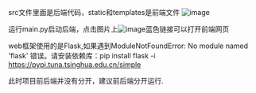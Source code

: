 src文件里面是后端代码，static和templates是前端文件
![image](https://github.com/user-attachments/assets/46a34d5d-8bec-4996-8851-1fb5ccb29429)

运行main.py启动后端，点击图片上![image](https://github.com/user-attachments/assets/3095a757-6272-4050-8537-9cdc4bd11918)蓝色链接可以打开前端网页

web框架使用的是Flask,如果遇到ModuleNotFoundError: No module named 'flask' 错误。请安装依赖库：pip install flask  -i https://pypi.tuna.tsinghua.edu.cn/simple

此时项目前后端并没有分开，建议前后端分开运行.
